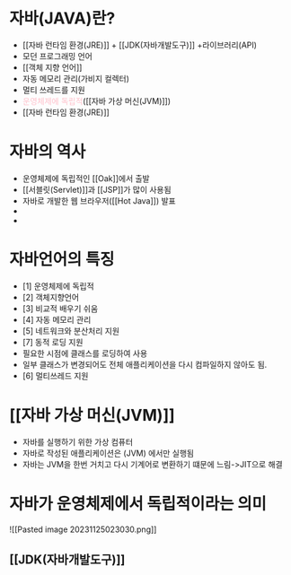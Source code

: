 # 자바(JAVA)란?
- [[자바 런타임 환경(JRE)]] + [[JDK(자바개발도구)]] +라이브러리(API)
- 모던 프로그래밍 언어
- [[객체 지향 언어]]
- 자동 메모리 관리(가비지 컬렉터)
- 멀티 쓰레드를 지원
- <span style="color:pink">운영체제에 독립적</span>([[자바 가상 머신(JVM)]])
- [[자바 런타임 환경(JRE)]]

# 자바의 역사
-  운영체제에 독립적인 [[Oak]]에서 출발
-  [[서블릿(Servlet)]]과 [[JSP]]가 많이 사용됨
-  자바로 개발한 웹 브라우저([[Hot Java]]) 발표
- 
- 

# 자바언어의 특징
- [1] 운영체제에 독립적
- [2] 객체지향언어
- [3] 비교적 배우기 쉬움
- [4]  자동 메모리 관리
- [5] 네트워크와 분산처리 지원
- [7] 동적 로딩 지원
- 필요한 시점에 클래스를 로딩하여 사용
- 일부 클래스가 변경되어도 전체 애플리케이션을 다시 컴파일하지 않아도 됨.
- [6] 멀티쓰레드 지원

# [[자바 가상 머신(JVM)]]
- 자바를 실행하기 위한 가상 컴퓨터
- 자바로 작성된 애플리케이션은 (JVM) 에서만 실행됨
- 자바는 JVM을 한번 거치고 다시 기계어로 변환하기 떄문에 느림->JIT으로 해결

# 자바가 운영체제에서 독립적이라는 의미
![[Pasted image 20231125023030.png]]

## [[JDK(자바개발도구)]]

